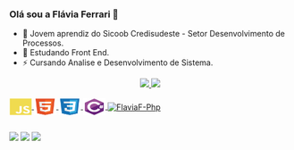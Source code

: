 ### Olá sou a Flávia Ferrari 👋


- 🔭 Jovem aprendiz do Sicoob Credisudeste - Setor Desenvolvimento de Processos.
- 🌱 Estudando Front End.
- ⚡ Cursando Analise e Desenvolvimento de Sistema.

<div align="center">
  <a href="https://github.com/ferrariflaviaa">
  <img height="180em" src="https://github-readme-stats.vercel.app/api?username=ferrariflaviaa&show_icons=true&theme=dark&include_all_commits=true&count_private=true"/>
  <img height="180em" src="https://github-readme-stats.vercel.app/api/top-langs/?username=ferrariflaviaa&layout=compact&langs_count=7&theme=dark"/>
</div>
<div style="display: inline_block"><br>
  <img align="center" alt="FlaviaF-Js" height="30" width="40" src="https://raw.githubusercontent.com/devicons/devicon/master/icons/javascript/javascript-plain.svg">
  <img align="center" alt="FlaviaF-HTML" height="30" width="40" src="https://raw.githubusercontent.com/devicons/devicon/master/icons/html5/html5-original.svg">
  <img align="center" alt="FlaviaF-CSS" height="30" width="40" src="https://raw.githubusercontent.com/devicons/devicon/master/icons/css3/css3-original.svg">
  <img align="center" alt="FlaviaF-Csharp" height="30" width="40" src="https://raw.githubusercontent.com/devicons/devicon/master/icons/csharp/csharp-original.svg">
  <img align="center" alt="FlaviaF-Php" height="30" width="40" src="https://cdn.jsdelivr.net/gh/devicons/devicon/icons/php/php-original.svg" />
  
</div>
  
  ##
   
<div>
 <a href="https://discord.com/channels/@me" target="_blank"><img src="https://img.shields.io/badge/Discord-7289DA?style=for-the-badge&logo=discord&logoColor=white" target="_blank"></a> 
  <a href = "mailto:flaviaferrarit@gmail.com"><img src="https://img.shields.io/badge/-Gmail-%23333?style=for-the-badge&logo=gmail&logoColor=white" target="_blank"></a>
    <a href="https://www.instagram.com/ferrari_flaviaa/" target="_blank"><img src="https://img.shields.io/badge/-Instagram-%23E4405F?style=for-the-badge&logo=instagram&logoColor=white" target="_blank"></a>
</div>
